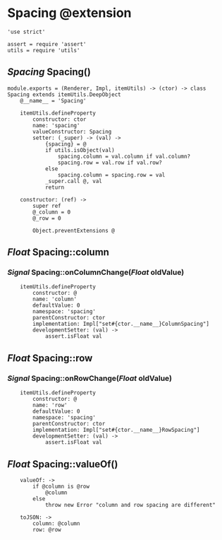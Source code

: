 Spacing @extension
==================

	'use strict'

	assert = require 'assert'
	utils = require 'utils'

*Spacing* Spacing()
-------------------

	module.exports = (Renderer, Impl, itemUtils) -> (ctor) -> class Spacing extends itemUtils.DeepObject
		@__name__ = 'Spacing'

		itemUtils.defineProperty
			constructor: ctor
			name: 'spacing'
			valueConstructor: Spacing
			setter: (_super) -> (val) ->
				{spacing} = @
				if utils.isObject(val)
					spacing.column = val.column if val.column?
					spacing.row = val.row if val.row?
				else
					spacing.column = spacing.row = val
				_super.call @, val
				return

		constructor: (ref) ->
			super ref
			@_column = 0
			@_row = 0

			Object.preventExtensions @

*Float* Spacing::column
-----------------------

### *Signal* Spacing::onColumnChange(*Float* oldValue)

		itemUtils.defineProperty
			constructor: @
			name: 'column'
			defaultValue: 0
			namespace: 'spacing'
			parentConstructor: ctor
			implementation: Impl["set#{ctor.__name__}ColumnSpacing"]
			developmentSetter: (val) ->
				assert.isFloat val

*Float* Spacing::row
--------------------

### *Signal* Spacing::onRowChange(*Float* oldValue)

		itemUtils.defineProperty
			constructor: @
			name: 'row'
			defaultValue: 0
			namespace: 'spacing'
			parentConstructor: ctor
			implementation: Impl["set#{ctor.__name__}RowSpacing"]
			developmentSetter: (val) ->
				assert.isFloat val

*Float* Spacing::valueOf()
--------------------------

		valueOf: ->
			if @column is @row
				@column
			else
				throw new Error "column and row spacing are different"

		toJSON: ->
			column: @column
			row: @row

